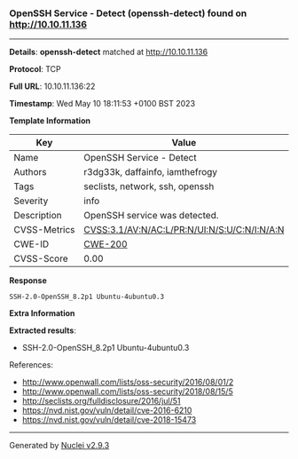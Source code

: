 ### OpenSSH Service - Detect (openssh-detect) found on http://10.10.11.136
---
**Details**: **openssh-detect**  matched at http://10.10.11.136

**Protocol**: TCP

**Full URL**: 10.10.11.136:22

**Timestamp**: Wed May 10 18:11:53 +0100 BST 2023

**Template Information**

| Key | Value |
|---|---|
| Name | OpenSSH Service - Detect |
| Authors | r3dg33k, daffainfo, iamthefrogy |
| Tags | seclists, network, ssh, openssh |
| Severity | info |
| Description | OpenSSH service was detected.<br> |
| CVSS-Metrics | [CVSS:3.1/AV:N/AC:L/PR:N/UI:N/S:U/C:N/I:N/A:N](https://www.first.org/cvss/calculator/3.1#CVSS:3.1/AV:N/AC:L/PR:N/UI:N/S:U/C:N/I:N/A:N) |
| CWE-ID | [CWE-200](https://cwe.mitre.org/data/definitions/200.html) |
| CVSS-Score | 0.00 |

**Response**
```http
SSH-2.0-OpenSSH_8.2p1 Ubuntu-4ubuntu0.3

```

**Extra Information**

**Extracted results**:

- SSH-2.0-OpenSSH_8.2p1 Ubuntu-4ubuntu0.3


References: 
- http://www.openwall.com/lists/oss-security/2016/08/01/2
- http://www.openwall.com/lists/oss-security/2018/08/15/5
- http://seclists.org/fulldisclosure/2016/jul/51
- https://nvd.nist.gov/vuln/detail/cve-2016-6210
- https://nvd.nist.gov/vuln/detail/cve-2018-15473

---
Generated by [Nuclei v2.9.3](https://github.com/projectdiscovery/nuclei)